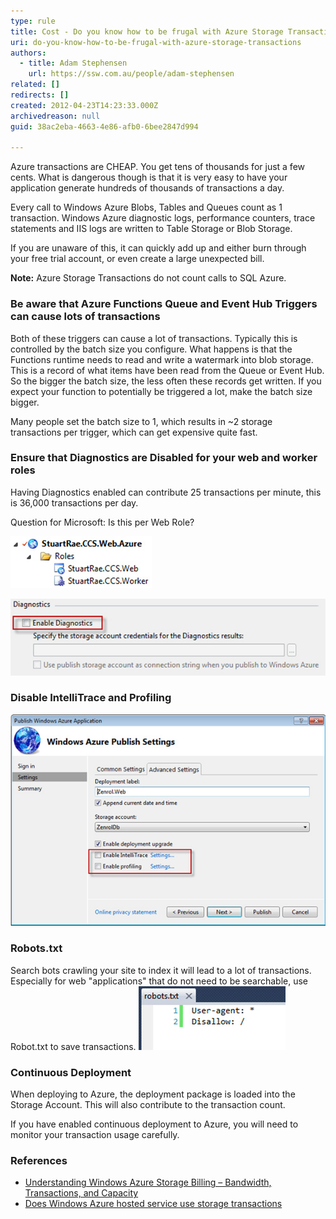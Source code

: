 ```yaml
---
type: rule
title: Cost - Do you know how to be frugal with Azure Storage Transactions?
uri: do-you-know-how-to-be-frugal-with-azure-storage-transactions
authors:
  - title: Adam Stephensen
    url: https://ssw.com.au/people/adam-stephensen
related: []
redirects: []
created: 2012-04-23T14:23:33.000Z
archivedreason: null
guid: 38ac2eba-4663-4e86-afb0-6bee2847d994

---
```


Azure transactions are CHEAP. You get tens of thousands for just a few cents. What is dangerous though is that it is very easy to have your application generate hundreds of thousands of transactions a day. 

<!--endintro-->

Every call to Windows Azure Blobs, Tables and Queues count as 1 transaction. Windows Azure diagnostic logs, performance counters, trace statements and IIS logs are written to Table Storage or Blob Storage.

If you are unaware of this, it can quickly add up and either burn through your free trial account, or even create a large unexpected bill.

**Note:** Azure Storage Transactions do not count calls to SQL Azure.

### Be aware that Azure Functions Queue and Event Hub Triggers can cause lots of transactions
Both of these triggers can cause a lot of transactions. Typically this is controlled by the batch size you configure. What happens is that the Functions runtime needs to read and write a watermark into blob storage. This is a record of what items have been read from the Queue or Event Hub. So the bigger the batch size, the less often these records get written. If you expect your function to potentially be triggered a lot, make the batch size bigger. 

Many people set the batch size to 1, which results in ~2 storage transactions per trigger, which can get expensive quite fast.

### Ensure that Diagnostics are Disabled for your web and worker roles

Having Diagnostics enabled can contribute 25 transactions per minute, this is 36,000 transactions per day.

Question for Microsoft: Is this per Web Role?

![Figure: Check the properties of your web and worker role configuration files](azure-check-properties.jpg)

![Figure: Disable diagnostics](azure-disable-diagnostics.jpg)

### Disable IntelliTrace and Profiling
![Figure: When publishing, ensure that IntelliTrace and Profiling are both disabled](azure-publishing-settings.jpg) 

### Robots.txt 

Search bots crawling your site to index it will lead to a lot of transactions. Especially for web "applications" that do not need to be searchable, use Robot.txt to save transactions.
![Figure: Place robots.txt in the root of your site to control search engine indexing](azure-robots.jpg)

### Continuous Deployment

When deploying to Azure, the deployment package is loaded into the Storage Account. This will also contribute to the transaction count.

If you have enabled continuous deployment to Azure, you will need to monitor your transaction usage carefully.

### References

* [Understanding Windows Azure Storage Billing – Bandwidth, Transactions, and Capacity](https://technet2.github.io/Wiki/blogs/windowsazurestorage/understanding-windows-azure-storage-billing-bandwidth-transactions-and-capacity.html)
* [Does Windows Azure hosted service use storage transactions](https://serverfault.com/questions/363803/does-windows-azure-hosted-service-use-storage-transactions)
